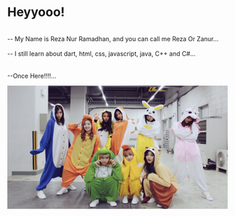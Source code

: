 <h1>Heyyooo!</h1>

<br>-- My Name is Reza Nur Ramadhan, and you can call me Reza Or Zanur...</br>
<br>-- I still learn about dart, html, css, javascript, java, C++ and C#...</br>
<br></br>
--Once Here!!!!...

<a href=#><img src="wallpaperflare.com_wallpaper (6).jpg"></a>
